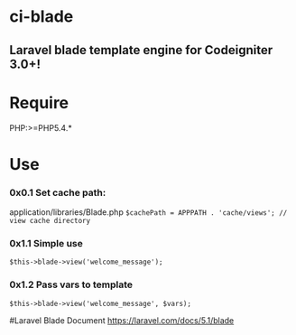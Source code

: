 # ci-blade
Laravel blade template engine for Codeigniter 3.0+!
---

# Require
PHP:>=PHP5.4.*

# Use
### 0x0.1 Set cache path:
application/libraries/Blade.php
`$cachePath = APPPATH . 'cache/views'; // view cache directory`


### 0x1.1 Simple use

`$this->blade->view('welcome_message');`

### 0x1.2 Pass vars to template

`$this->blade->view('welcome_message', $vars);`

#Laravel Blade Document
https://laravel.com/docs/5.1/blade
